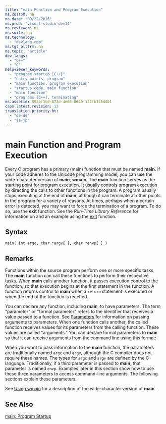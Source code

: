 ```yaml
---
title: "main Function and Program Execution"
ms.custom: na
ms.date: "09/22/2016"
ms.prod: "visual-studio-dev14"
ms.reviewer: na
ms.suite: na
ms.technology: 
  - "devlang-cpp"
ms.tgt_pltfrm: na
ms.topic: "article"
dev_langs: 
  - "C++"
  - "C"
helpviewer_keywords: 
  - "program startup [C++]"
  - "entry points, program"
  - "main function, program execution"
  - "startup code, main function"
  - "main function"
  - "programs [C++], terminating"
ms.assetid: 5984f1bd-072d-4e06-8640-122fb1454401
caps.latest.revision: 12
translation.priority.ht: 
  - "de-de"
  - "ja-jp"
---
```

# main Function and Program Execution
Every C program has a primary (main) function that must be named **main**. If your code adheres to the Unicode programming model, you can use the wide-character version of **main**, **wmain**. The **main** function serves as the starting point for program execution. It usually controls program execution by directing the calls to other functions in the program. A program usually stops executing at the end of **main**, although it can terminate at other points in the program for a variety of reasons. At times, perhaps when a certain error is detected, you may want to force the termination of a program. To do so, use the **exit** function. See the *Run-Time Library Reference* for information on and an example using the [exit](../VS_csharp/exit--_exit--_exit.md) function.  
  
## Syntax  
  
```  
main( int argc, char *argv[ ], char *envp[ ] )  
```  
  
## Remarks  
 Functions within the source program perform one or more specific tasks. The **main** function can call these functions to perform their respective tasks. When **main** calls another function, it passes execution control to the function, so that execution begins at the first statement in the function. A function returns control to **main** when a `return` statement is executed or when the end of the function is reached.  
  
 You can declare any function, including **main**, to have parameters. The term "parameter" or "formal parameter" refers to the identifier that receives a value passed to a function. See [Parameters](../VS_csharp/parameters.md) for information on passing arguments to parameters. When one function calls another, the called function receives values for its parameters from the calling function. These values are called "arguments." You can declare formal parameters to **main** so that it can receive arguments from the command line using this format:  
  
 When you want to pass information to the **main** function, the parameters are traditionally named `argc` and `argv`, although the C compiler does not require these names. The types for `argc` and `argv` are defined by the C language. Traditionally, if a third parameter is passed to **main**, that parameter is named `envp`. Examples later in this section show how to use these three parameters to access command-line arguments. The following sections explain these parameters.  
  
 See [Using wmain](../VS_csharp/using-wmain.md) for a description of the wide-character version of **main**.  
  
## See Also  
 [main: Program Startup](../VS_csharp/main--program-startup.md)
